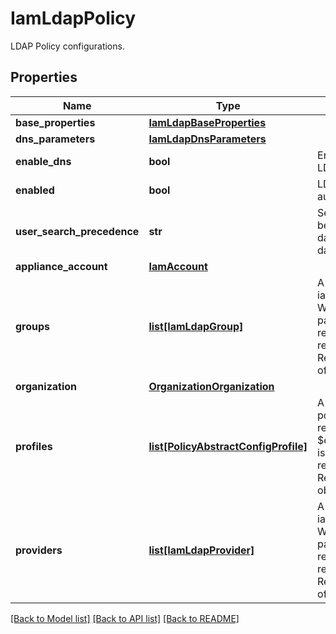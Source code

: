# IamLdapPolicy

LDAP Policy configurations. 
## Properties
Name | Type | Description | Notes
------------ | ------------- | ------------- | -------------
**base_properties** | [**IamLdapBaseProperties**](IamLdapBaseProperties.md) |  | [optional] 
**dns_parameters** | [**IamLdapDnsParameters**](IamLdapDnsParameters.md) |  | [optional] 
**enable_dns** | **bool** | Enables DNS to access LDAP servers.   | [optional] 
**enabled** | **bool** | LDAP server performs authentication.   | [optional] 
**user_search_precedence** | **str** | Search precedence between local user database and LDAP user database.    | [optional] [default to 'LocalUserDb']
**appliance_account** | [**IamAccount**](.md) |  | [optional] 
**groups** | [**list[IamLdapGroup]**](IamLdapGroup.md) | A reference to a iamLdapGroup resource. When the $expand query parameter is specified, the referenced resource is returned inline. Relationship to collection of LDAP Groups.  | [optional] 
**organization** | [**OrganizationOrganization**](.md) |  | [optional] 
**profiles** | [**list[PolicyAbstractConfigProfile]**](PolicyAbstractConfigProfile.md) | A reference to a policyAbstractConfigProfile resource. When the $expand query parameter is specified, the referenced resource is returned inline. Relationship to the profile object.  | [optional] 
**providers** | [**list[IamLdapProvider]**](IamLdapProvider.md) | A reference to a iamLdapProvider resource. When the $expand query parameter is specified, the referenced resource is returned inline. Relationship to collection of LDAP Providers.  | [optional] 

[[Back to Model list]](../README.md#documentation-for-models) [[Back to API list]](../README.md#documentation-for-api-endpoints) [[Back to README]](../README.md)


